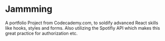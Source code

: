 # Jammming
A portfolio Project from Codecademy.com, to soldify advanced React skills like hooks, styles and forms. Also utilizing the Spotifiy API which makes this great practice for authorization etc.
